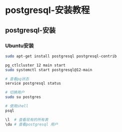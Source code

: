 # postgresql-安装教程

## postgresql-安装

### Ubuntu安装

```bash
sudo apt-get install postgresql postgresql-contrib

pg_ctlcluster 12 main start
sudo systemctl start postgresql@12-main

# 查看pg状态
service postgresql status

# 切换用户
sudo su postgres

# 使用shell
psql

\l 	# 查看现有的所有表
\du # 查看postgresql 用户
```
